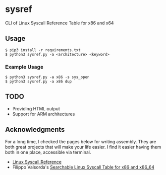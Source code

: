 # sysref
CLI of Linux Syscall Reference Table for x86 and x64

## Usage
```
$ pip3 install -r requirements.txt
$ python3 sysref.py -a <architecture> <keyword>
```

### Example Usage
```
$ python3 sysref.py -a x86 -s sys_open
$ python3 sysref.py -a x86 dup
```

## TODO
- Providing HTML output
- Support for ARM architectures

## Acknowledgments
For a long time, I checked the pages below for writing assembly. They are both great projects that will make your life
easier. I find it easier having them both in one place, accessible via terminal.
- [Linux Syscall Reference](https://syscalls.kernelgrok.com)
- Filippo Valsorda's [Searchable Linux Syscall Table for x86 and x86_64](https://filippo.io/linux-syscall-table/)
